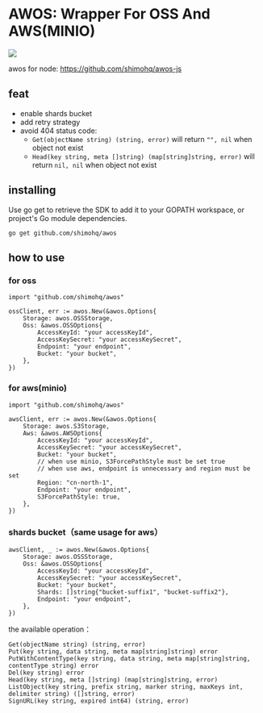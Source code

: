 AWOS: Wrapper For OSS And AWS(MINIO)
====

[![](https://img.shields.io/badge/version-1.0.1-brightgreen.svg)](https://github.com/shimohq/awos)

awos for node:  https://github.com/shimohq/awos-js

## feat

- enable shards bucket
- add retry strategy
- avoid 404 status code:
    - `Get(objectName string) (string, error)` will return `"", nil` when object not exist
    - `Head(key string, meta []string) (map[string]string, error)` will return `nil, nil` when object not exist

## installing

Use go get to retrieve the SDK to add it to your GOPATH workspace, or project's Go module dependencies.

```
go get github.com/shimohq/awos
```

## how to use

### for oss

```golang
import "github.com/shimohq/awos"

ossClient, err := awos.New(&awos.Options{
    Storage: awos.OSSStorage,
    Oss: &awos.OSSOptions{
        AccessKeyId: "your accessKeyId",
        AccessKeySecret: "your accessKeySecret",
        Endpoint: "your endpoint",
        Bucket: "your bucket",
    },
})
```

### for aws(minio)

```golang
import "github.com/shimohq/awos"

awsClient, err := awos.New(&awos.Options{
    Storage: awos.S3Storage,
    Aws: &awos.AWSOptions{
        AccessKeyId: "your accessKeyId",
        AccessKeySecret: "your accessKeySecret",
        Bucket: "your bucket",
        // when use minio, S3ForcePathStyle must be set true
        // when use aws, endpoint is unnecessary and region must be set
        Region: "cn-north-1",
        Endpoint: "your endpoint",
        S3ForcePathStyle: true,
    },
})
```

### shards bucket（same usage for aws）

```golang
awsClient, _ := awos.New(&awos.Options{
    Storage: awos.OSSStorage,
    Oss: &awos.OSSOptions{
        AccessKeyId: "your accessKeyId",
        AccessKeySecret: "your accessKeySecret",
        Bucket: "your bucket",
        Shards: []string{"bucket-suffix1", "bucket-suffix2"},
        Endpoint: "your endpoint",
    },
})
```

the available operation：

```golang
Get(objectName string) (string, error)
Put(key string, data string, meta map[string]string) error
PutWithContentType(key string, data string, meta map[string]string, contentType string) error
Del(key string) error
Head(key string, meta []string) (map[string]string, error)
ListObject(key string, prefix string, marker string, maxKeys int, delimiter string) ([]string, error)
SignURL(key string, expired int64) (string, error)
```





